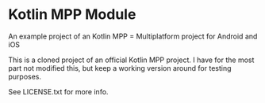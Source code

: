 
Kotlin MPP Module
=================


An example project of an Kotlin MPP = Multiplatform project for Android and iOS

This is a cloned project of an official Kotlin MPP project. I have for the most part not modified this, but keep a working version around for testing purposes.

See LICENSE.txt for more info.